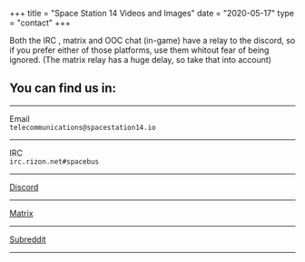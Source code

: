 +++
title = "Space Station 14 Videos and Images"
date = "2020-05-17"
type = "contact"
+++

Both the IRC , matrix and OOC chat (in-game) have a relay to the discord, so if you prefer either of those platforms, use them whitout fear of being ignored. (The matrix relay has a huge delay, so take that into account)
## You can find us in:
<hr></hr>
<div id="email" class="contact"><div>Email</div><div><code>telecommunications@spacestation14.io</code></div></div>
<hr></hr>
<div id="IRC" class="contact">IRC<div><code>irc.rizon.net#spacebus</code></div></div>
<hr></hr>
<div class="contact"><a href="https://discord.gg/t2jac3p">Discord</a></div>
<hr></hr>
<div id="matrix" class="contact"><a href="https://matrix.to/#/!HqPKfiixhDatIneWiM:matrix.org?via=matrix.org&via=t2bot.io">Matrix</a></div>
<hr></hr>
<div id="reddit" class="contact"><a href="https://reddit.com/r/ss14">Subreddit</a></div>
<hr></hr>

